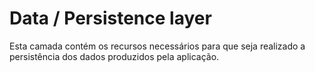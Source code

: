 # Data / Persistence layer

Esta camada contém os recursos necessários para que seja realizado a persistência dos dados produzidos pela aplicação.